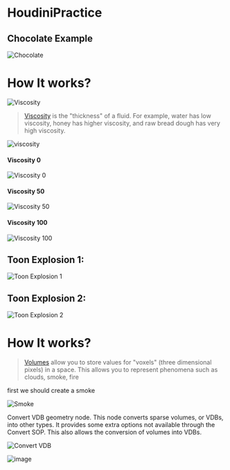 # HoudiniPractice

## Chocolate Example

![Chocolate](https://user-images.githubusercontent.com/16706911/71239519-fb929c00-231b-11ea-8cbc-428643b1d8d7.gif)

# How It works?

![Viscosity](https://user-images.githubusercontent.com/16706911/71242817-02251180-2324-11ea-941f-02212ba3c9f0.png)

> [Viscosity](https://www.sidefx.com/docs/houdini/fluid/lava.html) is the "thickness" of a fluid. For example, water has low viscosity, honey has higher viscosity, and raw bread dough has very high viscosity.



![viscosity](https://user-images.githubusercontent.com/16706911/71242974-6d6ee380-2324-11ea-999a-e16e65e5c057.gif)


#### Viscosity 0
![Viscosity 0](https://user-images.githubusercontent.com/16706911/71244167-27ffe580-2327-11ea-8f38-d97a0c8e8861.gif)


#### Viscosity 50
![Viscosity 50](https://user-images.githubusercontent.com/16706911/71243336-64324680-2325-11ea-88b8-93ba1451263c.gif)

#### Viscosity 100
![Viscosity 100](https://user-images.githubusercontent.com/16706911/71243516-bffccf80-2325-11ea-9c56-dec7c2f43397.gif)


## Toon Explosion 1:

![Toon Explosion 1](https://user-images.githubusercontent.com/16706911/71239698-6fcd3f80-231c-11ea-96aa-cd5c5e246c90.gif)

## Toon Explosion 2:

![Toon Explosion 2](https://user-images.githubusercontent.com/16706911/71239946-174a7200-231d-11ea-977b-9e7f9acd36c9.gif)


# How It works?

> [Volumes](https://www.sidefx.com/docs/houdini/model/volumes.html) allow you to store values for "voxels" (three dimensional pixels) in a space. This allows you to represent phenomena such as clouds, smoke, fire

first we should create a smoke

![Smoke](https://user-images.githubusercontent.com/16706911/71245189-6e564400-2329-11ea-912b-c09bbb964235.gif)

Convert VDB geometry node. This node converts sparse volumes, or VDBs, into other types. It provides some extra options not available through the Convert SOP. This also allows the conversion of volumes into VDBs.

![Convert VDB](https://user-images.githubusercontent.com/16706911/71245850-d9ece100-232a-11ea-8fab-176f93a7bee8.gif)

![image](https://user-images.githubusercontent.com/16706911/71245992-1e787c80-232b-11ea-9de8-94357d95bc60.png)






